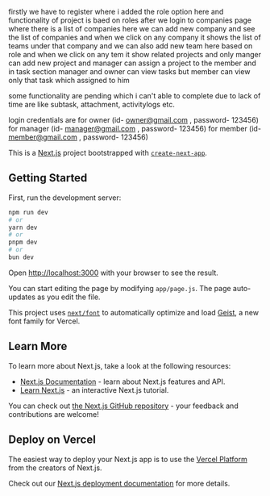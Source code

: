 firstly we have to register where i added the role option here and functionality of project is baed on roles 
after we login to companies page where there is a list of companies here we can add new company and see the list of companies and 
when we click on any company it shows the list of teams under that company and we can also add new team here based on role 
and when we click on any tem it show related projects and only manger can add new project and manager can assign a project to the member 
and in task section manager and owner can view tasks but member can view only that task which assigned to him

some functionality are pending which i can't able to complete due to lack of time are like subtask, attachment, activitylogs etc.


login credentials are
for owner  (id- owner@gmail.com  , password- 123456)
for manager  (id- manager@gmail.com  , password- 123456)
for member  (id- member@gmail.com  , password- 123456)









This is a [Next.js](https://nextjs.org) project bootstrapped with [`create-next-app`](https://github.com/vercel/next.js/tree/canary/packages/create-next-app).

## Getting Started

First, run the development server:

```bash
npm run dev
# or
yarn dev
# or
pnpm dev
# or
bun dev
```

Open [http://localhost:3000](http://localhost:3000) with your browser to see the result.

You can start editing the page by modifying `app/page.js`. The page auto-updates as you edit the file.

This project uses [`next/font`](https://nextjs.org/docs/app/building-your-application/optimizing/fonts) to automatically optimize and load [Geist](https://vercel.com/font), a new font family for Vercel.

## Learn More

To learn more about Next.js, take a look at the following resources:

- [Next.js Documentation](https://nextjs.org/docs) - learn about Next.js features and API.
- [Learn Next.js](https://nextjs.org/learn) - an interactive Next.js tutorial.

You can check out [the Next.js GitHub repository](https://github.com/vercel/next.js) - your feedback and contributions are welcome!

## Deploy on Vercel

The easiest way to deploy your Next.js app is to use the [Vercel Platform](https://vercel.com/new?utm_medium=default-template&filter=next.js&utm_source=create-next-app&utm_campaign=create-next-app-readme) from the creators of Next.js.

Check out our [Next.js deployment documentation](https://nextjs.org/docs/app/building-your-application/deploying) for more details.

